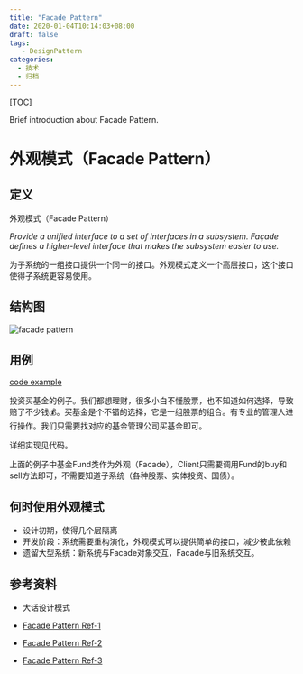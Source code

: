 ```yaml
---
title: "Facade Pattern"
date: 2020-01-04T10:14:03+08:00
draft: false
tags: 
   - DesignPattern
categories:
  - 技术
  - 归档
---
```


[TOC]

 Brief introduction about Facade Pattern.

<!--more-->

# 外观模式（Facade Pattern）

## 定义

外观模式（Facade Pattern）

*Provide a unified interface to a set of interfaces in a subsystem. Façade defines a higher-level interface that makes the subsystem easier to use.*

为子系统的一组接口提供一个同一的接口。外观模式定义一个高层接口，这个接口使得子系统更容易使用。

## 结构图

![facade pattern](https://gitee.com/gdhu/testtingop/raw/master/2019-11-23_000.jpg)

## 用例

[code example](./code/u012)

投资买基金的例子。我们都想理财，很多小白不懂股票，也不知道如何选择，导致赔了不少钱💰。买基金是个不错的选择，它是一组股票的组合。有专业的管理人进行操作。我们只需要找对应的基金管理公司买基金即可。

详细实现见代码。

上面的例子中基金Fund类作为外观（Facade），Client只需要调用Fund的buy和sell方法即可，不需要知道子系统（各种股票、实体投资、国债）。

## 何时使用外观模式

- 设计初期，使得几个层隔离
- 开发阶段：系统需要重构演化，外观模式可以提供简单的接口，减少彼此依赖
- 遗留大型系统：新系统与Facade对象交互，Facade与旧系统交互。

## 参考资料

- 大话设计模式

- [Facade Pattern Ref-1](https://dzone.com/articles/design-patterns-uncovered-1)

- [Facade Pattern Ref-2](https://www.tutorialspoint.com/design_pattern/facade_pattern.htm)

- [Facade Pattern Ref-3](https://howtodoinjava.com/design-patterns/structural/facade-design-pattern/)

